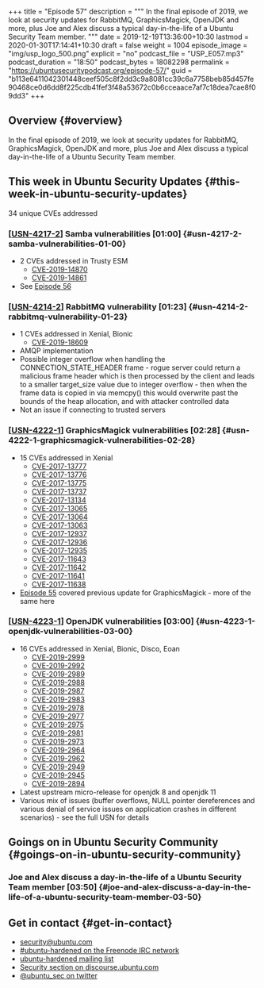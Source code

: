 +++
title = "Episode 57"
description = """
  In the final episode of 2019, we look at security updates for RabbitMQ,
  GraphicsMagick, OpenJDK and more, plus Joe and Alex discuss a typical
  day-in-the-life of a Ubuntu Security Team member.
  """
date = 2019-12-19T13:36:00+10:30
lastmod = 2020-01-30T17:14:41+10:30
draft = false
weight = 1004
episode_image = "img/usp_logo_500.png"
explicit = "no"
podcast_file = "USP_E057.mp3"
podcast_duration = "18:50"
podcast_bytes = 18082298
permalink = "https://ubuntusecuritypodcast.org/episode-57/"
guid = "b113e6411042301448ceef505c8f2dd3c9a8081cc39c6a7758beb85d457fe90468ce0d6dd8f225cdb41fef3f48a53672c0b6cceaace7af7c18dea7cae8f09dd3"
+++

## Overview {#overview}

In the final episode of 2019, we look at security updates for RabbitMQ,
GraphicsMagick, OpenJDK and more, plus Joe and Alex discuss a typical
day-in-the-life of a Ubuntu Security Team member.


## This week in Ubuntu Security Updates {#this-week-in-ubuntu-security-updates}

34 unique CVEs addressed


### [[USN-4217-2](https://usn.ubuntu.com/4217-2/)] Samba vulnerabilities [01:00] {#usn-4217-2-samba-vulnerabilities-01-00}

-   2 CVEs addressed in Trusty ESM
    -   [CVE-2019-14870](https://people.canonical.com/~ubuntu-security/cve/CVE-2019-14870) <!-- medium -->
    -   [CVE-2019-14861](https://people.canonical.com/~ubuntu-security/cve/CVE-2019-14861) <!-- medium -->
-   See [Episode 56](https://ubuntusecuritypodcast.org/episode-56/)


### [[USN-4214-2](https://usn.ubuntu.com/4214-2/)] RabbitMQ vulnerability [01:23] {#usn-4214-2-rabbitmq-vulnerability-01-23}

-   1 CVEs addressed in Xenial, Bionic
    -   [CVE-2019-18609](https://people.canonical.com/~ubuntu-security/cve/CVE-2019-18609) <!-- medium -->
-   AMQP implementation
-   Possible integer overflow when handling the CONNECTION\_STATE\_HEADER
    frame - rogue server could return a malicious frame header which is then
    processed by the client and leads to a smaller target\_size value due to
    integer overflow - then when the frame data is copied in via memcpy()
    this would overwrite past the bounds of the heap allocation, and with
    attacker controlled data
-   Not an issue if connecting to trusted servers


### [[USN-4222-1](https://usn.ubuntu.com/4222-1/)] GraphicsMagick vulnerabilities [02:28] {#usn-4222-1-graphicsmagick-vulnerabilities-02-28}

-   15 CVEs addressed in Xenial
    -   [CVE-2017-13777](https://people.canonical.com/~ubuntu-security/cve/CVE-2017-13777) <!-- medium -->
    -   [CVE-2017-13776](https://people.canonical.com/~ubuntu-security/cve/CVE-2017-13776) <!-- medium -->
    -   [CVE-2017-13775](https://people.canonical.com/~ubuntu-security/cve/CVE-2017-13775) <!-- medium -->
    -   [CVE-2017-13737](https://people.canonical.com/~ubuntu-security/cve/CVE-2017-13737) <!-- low -->
    -   [CVE-2017-13134](https://people.canonical.com/~ubuntu-security/cve/CVE-2017-13134) <!-- medium -->
    -   [CVE-2017-13065](https://people.canonical.com/~ubuntu-security/cve/CVE-2017-13065) <!-- medium -->
    -   [CVE-2017-13064](https://people.canonical.com/~ubuntu-security/cve/CVE-2017-13064) <!-- medium -->
    -   [CVE-2017-13063](https://people.canonical.com/~ubuntu-security/cve/CVE-2017-13063) <!-- medium -->
    -   [CVE-2017-12937](https://people.canonical.com/~ubuntu-security/cve/CVE-2017-12937) <!-- low -->
    -   [CVE-2017-12936](https://people.canonical.com/~ubuntu-security/cve/CVE-2017-12936) <!-- medium -->
    -   [CVE-2017-12935](https://people.canonical.com/~ubuntu-security/cve/CVE-2017-12935) <!-- low -->
    -   [CVE-2017-11643](https://people.canonical.com/~ubuntu-security/cve/CVE-2017-11643) <!-- medium -->
    -   [CVE-2017-11642](https://people.canonical.com/~ubuntu-security/cve/CVE-2017-11642) <!-- medium -->
    -   [CVE-2017-11641](https://people.canonical.com/~ubuntu-security/cve/CVE-2017-11641) <!-- medium -->
    -   [CVE-2017-11638](https://people.canonical.com/~ubuntu-security/cve/CVE-2017-11638) <!-- medium -->
-   [Episode 55](https://ubuntusecuritypodcast.org/episode-55/) covered previous update for GraphicsMagick - more of the same
    here


### [[USN-4223-1](https://usn.ubuntu.com/4223-1/)] OpenJDK vulnerabilities [03:00] {#usn-4223-1-openjdk-vulnerabilities-03-00}

-   16 CVEs addressed in Xenial, Bionic, Disco, Eoan
    -   [CVE-2019-2999](https://people.canonical.com/~ubuntu-security/cve/CVE-2019-2999) <!-- medium -->
    -   [CVE-2019-2992](https://people.canonical.com/~ubuntu-security/cve/CVE-2019-2992) <!-- medium -->
    -   [CVE-2019-2989](https://people.canonical.com/~ubuntu-security/cve/CVE-2019-2989) <!-- medium -->
    -   [CVE-2019-2988](https://people.canonical.com/~ubuntu-security/cve/CVE-2019-2988) <!-- medium -->
    -   [CVE-2019-2987](https://people.canonical.com/~ubuntu-security/cve/CVE-2019-2987) <!-- medium -->
    -   [CVE-2019-2983](https://people.canonical.com/~ubuntu-security/cve/CVE-2019-2983) <!-- medium -->
    -   [CVE-2019-2978](https://people.canonical.com/~ubuntu-security/cve/CVE-2019-2978) <!-- medium -->
    -   [CVE-2019-2977](https://people.canonical.com/~ubuntu-security/cve/CVE-2019-2977) <!-- medium -->
    -   [CVE-2019-2975](https://people.canonical.com/~ubuntu-security/cve/CVE-2019-2975) <!-- medium -->
    -   [CVE-2019-2981](https://people.canonical.com/~ubuntu-security/cve/CVE-2019-2981) <!-- medium -->
    -   [CVE-2019-2973](https://people.canonical.com/~ubuntu-security/cve/CVE-2019-2973) <!-- medium -->
    -   [CVE-2019-2964](https://people.canonical.com/~ubuntu-security/cve/CVE-2019-2964) <!-- medium -->
    -   [CVE-2019-2962](https://people.canonical.com/~ubuntu-security/cve/CVE-2019-2962) <!-- medium -->
    -   [CVE-2019-2949](https://people.canonical.com/~ubuntu-security/cve/CVE-2019-2949) <!-- medium -->
    -   [CVE-2019-2945](https://people.canonical.com/~ubuntu-security/cve/CVE-2019-2945) <!-- medium -->
    -   [CVE-2019-2894](https://people.canonical.com/~ubuntu-security/cve/CVE-2019-2894) <!-- medium -->
-   Latest upstream micro-release for openjdk 8 and openjdk 11
-   Various mix of issues (buffer overflows, NULL pointer dereferences and
    various denial of service issues on application crashes in different
    scenarios) - see the full USN for details


## Goings on in Ubuntu Security Community {#goings-on-in-ubuntu-security-community}


### Joe and Alex discuss a day-in-the-life of a Ubuntu Security Team member [03:50] {#joe-and-alex-discuss-a-day-in-the-life-of-a-ubuntu-security-team-member-03-50}


## Get in contact {#get-in-contact}

-   [security@ubuntu.com](mailto:security@ubuntu.com)
-   [#ubuntu-hardened on the Freenode IRC network](http://webchat.freenode.net/#ubuntu-hardened)
-   [ubuntu-hardened mailing list](https://lists.ubuntu.com/mailman/listinfo/ubuntu-hardened)
-   [Security section on discourse.ubuntu.com](https://discourse.ubuntu.com/c/security)
-   [@ubuntu\_sec on twitter](https://twitter.com/ubuntu%5Fsec)